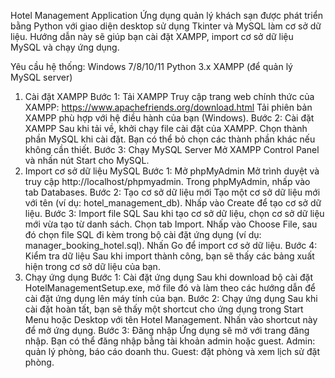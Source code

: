 Hotel Management Application
Ứng dụng quản lý khách sạn được phát triển bằng Python với giao diện desktop sử dụng Tkinter và MySQL làm cơ sở dữ liệu. Hướng dẫn này sẽ giúp bạn cài đặt XAMPP, import cơ sở dữ liệu MySQL và chạy ứng dụng.

Yêu cầu hệ thống:
Windows 7/8/10/11
Python 3.x
XAMPP (để quản lý MySQL server)
1. Cài đặt XAMPP
Bước 1: Tải XAMPP
Truy cập trang web chính thức của XAMPP: https://www.apachefriends.org/download.html
Tải phiên bản XAMPP phù hợp với hệ điều hành của bạn (Windows).
Bước 2: Cài đặt XAMPP
Sau khi tải về, khởi chạy file cài đặt của XAMPP.
Chọn thành phần MySQL khi cài đặt. Bạn có thể bỏ chọn các thành phần khác nếu không cần thiết.
Bước 3: Chạy MySQL Server
Mở XAMPP Control Panel và nhấn nút Start cho MySQL.
2. Import cơ sở dữ liệu MySQL
Bước 1: Mở phpMyAdmin
Mở trình duyệt và truy cập http://localhost/phpmyadmin.
Trong phpMyAdmin, nhấp vào tab Databases.
Bước 2: Tạo cơ sở dữ liệu mới
Tạo một cơ sở dữ liệu mới với tên (ví dụ: hotel_management_db).
Nhấp vào Create để tạo cơ sở dữ liệu.
Bước 3: Import file SQL
Sau khi tạo cơ sở dữ liệu, chọn cơ sở dữ liệu mới vừa tạo từ danh sách.
Chọn tab Import.
Nhấp vào Choose File, sau đó chọn file SQL đi kèm trong bộ cài đặt ứng dụng (ví dụ: manager_booking_hotel.sql).
Nhấn Go để import cơ sở dữ liệu.
Bước 4: Kiểm tra dữ liệu
Sau khi import thành công, bạn sẽ thấy các bảng xuất hiện trong cơ sở dữ liệu của bạn.
3. Chạy ứng dụng
Bước 1: Cài đặt ứng dụng
Sau khi download bộ cài đặt HotelManagementSetup.exe, mở file đó và làm theo các hướng dẫn để cài đặt ứng dụng lên máy tính của bạn.
Bước 2: Chạy ứng dụng
Sau khi cài đặt hoàn tất, bạn sẽ thấy một shortcut cho ứng dụng trong Start Menu hoặc Desktop với tên Hotel Management.
Nhấn vào shortcut này để mở ứng dụng.
Bước 3: Đăng nhập
Ứng dụng sẽ mở với trang đăng nhập. Bạn có thể đăng nhập bằng tài khoản admin hoặc guest.
Admin: quản lý phòng, báo cáo doanh thu.
Guest: đặt phòng và xem lịch sử đặt phòng.
